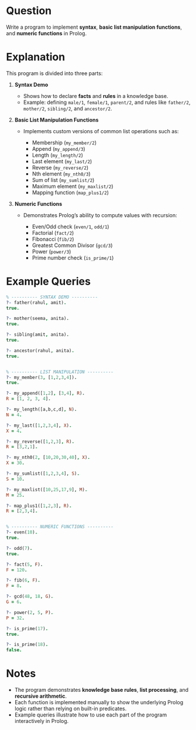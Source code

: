 # Question

Write a program to implement **syntax**, **basic list manipulation functions**, and **numeric functions** in Prolog.

# Explanation

This program is divided into three parts:

1. **Syntax Demo**

   * Shows how to declare **facts** and **rules** in a knowledge base.
   * Example: defining `male/1`, `female/1`, `parent/2`, and rules like `father/2`, `mother/2`, `sibling/2`, and `ancestor/2`.

2. **Basic List Manipulation Functions**

   * Implements custom versions of common list operations such as:

     * Membership (`my_member/2`)
     * Append (`my_append/3`)
     * Length (`my_length/2`)
     * Last element (`my_last/2`)
     * Reverse (`my_reverse/2`)
     * Nth element (`my_nth0/3`)
     * Sum of list (`my_sumlist/2`)
     * Maximum element (`my_maxlist/2`)
     * Mapping function (`map_plus1/2`)

3. **Numeric Functions**

   * Demonstrates Prolog’s ability to compute values with recursion:

     * Even/Odd check (`even/1`, `odd/1`)
     * Factorial (`fact/2`)
     * Fibonacci (`fib/2`)
     * Greatest Common Divisor (`gcd/3`)
     * Power (`power/3`)
     * Prime number check (`is_prime/1`)

# Example Queries

```prolog
% ---------- SYNTAX DEMO ----------
?- father(rahul, amit).
true.

?- mother(seema, anita).
true.

?- sibling(amit, anita).
true.

?- ancestor(rahul, anita).
true.


% ---------- LIST MANIPULATION ----------
?- my_member(3, [1,2,3,4]).
true.

?- my_append([1,2], [3,4], R).
R = [1, 2, 3, 4].

?- my_length([a,b,c,d], N).
N = 4.

?- my_last([1,2,3,4], X).
X = 4.

?- my_reverse([1,2,3], R).
R = [3,2,1].

?- my_nth0(2, [10,20,30,40], X).
X = 30.

?- my_sumlist([1,2,3,4], S).
S = 10.

?- my_maxlist([10,25,17,9], M).
M = 25.

?- map_plus1([1,2,3], R).
R = [2,3,4].


% ---------- NUMERIC FUNCTIONS ----------
?- even(10).
true.

?- odd(7).
true.

?- fact(5, F).
F = 120.

?- fib(6, F).
F = 8.

?- gcd(48, 18, G).
G = 6.

?- power(2, 5, P).
P = 32.

?- is_prime(17).
true.

?- is_prime(18).
false.
```

# Notes

* The program demonstrates **knowledge base rules**, **list processing**, and **recursive arithmetic**.
* Each function is implemented manually to show the underlying Prolog logic rather than relying on built-in predicates.
* Example queries illustrate how to use each part of the program interactively in Prolog.
